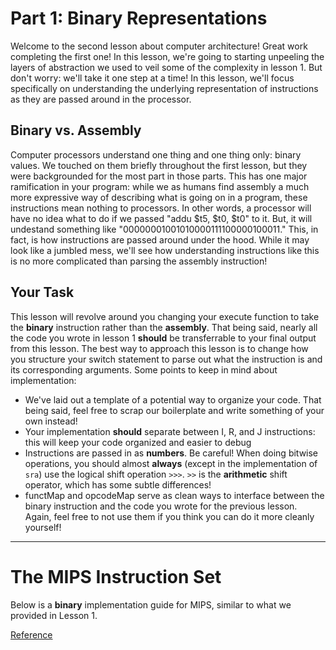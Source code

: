 # Part 1: Binary Representations

Welcome to the second lesson about computer architecture! Great work completing the
first one! In this lesson, we're going to starting unpeeling the layers of abstraction
we used to veil some of the complexity in lesson 1. But don't worry: we'll take it one 
step at a time! In this lesson, we'll focus specifically on understanding the underlying
representation of instructions as they are passed around in the processor.

## Binary vs. Assembly 
Computer processors understand one thing and one thing only: binary values. We touched
on them briefly throughout the first lesson, but they were backgrounded for the most part
in those parts. This has one major ramification in your program: while we as humans find
assembly a much more expressive way of describing what is going on in a program, these
instructions mean nothing to processors. In other words, a processor will have no idea
what to do if we passed "addu $t5, $t0, $t0" to it. But, it will undestand something like
"00000001001010000111100000100011." This, in fact, is how instructions are passed around
under the hood. While it may look like a jumbled mess, we'll see how understanding
instructions like this is no more complicated than parsing the assembly instruction!

## Your Task
This lesson will revolve around you changing your execute function to take the 
**binary** instruction rather than the **assembly**. That being said, nearly all the code
you wrote in lesson 1 **should** be transferrable to your final output from this lesson. The
best way to approach this lesson is to change how you structure your switch statement to
parse out what the instruction is and its corresponding arguments. Some points to keep
in mind about implementation:

- We've laid out a template of a potential way to organize your code. That being said, feel
free to scrap our boilerplate and write something of your own instead!
- Your implementation **should** separate between I, R, and J instructions: this will keep
your code organized and easier to debug
- Instructions are passed in as **numbers**. Be careful! When doing bitwise operations, you
should almost **always** (except in the implementation of `sra`) use the logical shift operation
```>>>```. ``>>`` is the **arithmetic** shift operator, which has some subtle differences!
- functMap and opcodeMap serve as clean ways to interface between the binary instruction
and the code you wrote for the previous lesson. Again, feel free to not use them if you think
you can do it more cleanly yourself!

---
# The MIPS Instruction Set

Below is a **binary** implementation guide for MIPS, similar to what we provided in Lesson 1.

[Reference](http://www2.engr.arizona.edu/~ece369/Resources/spim/MIPSReference.pdf)
